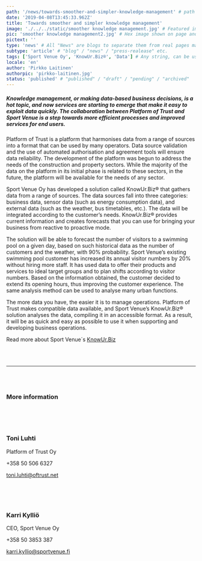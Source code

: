 ```yaml
---
path: '/news/towards-smoother-and-simpler-knowledge-management' # path to where you want blog to be published aka https://www.platformoftrust.net//blogs/towards-smoother-and-simpler-knowledge-management
date: '2019-04-08T13:45:33.962Z'
title: 'Towards smoother and simpler knowledge management'
image: './../../static/smoother knowledge management.jpg' # Featured image shown on page and listings. Save in same folder. Don't use svg.
pic: 'smoother knowledge management2.jpg' # Hex image shown on page and listings. No path, just filename. Save in same folder. Don't use svg.
pictext: ''
type: 'news' # All "News" are blogs to separate them from real pages made with MarkDown, so that they appear in blog listings etc.
subtype: 'article' # "blog" / "news" / "press-realease" etc.
tags: ['Sport Venue Oy', 'KnowUr.Biz®', 'Data'] # Any string, can be used in search / "related content"
locale: 'en'
author: 'Pirkko Laitinen'
authorpic: 'pirkko-laitinen.jpg'
status: 'published' # "published" / "draft" / "pending" / "archived"
---
```


##### Knowledge management, or making data-based business decisions, is a hot topic, and now services are starting to emerge that make it easy to exploit data quickly. The collaboration between Platform of Trust and Sport Venue is a step towards more efficient processes and improved services for end users.

Platform of Trust is a platform that harmonises data from a range of sources into a format that can be used by many operators. Data source validation and the use of automated authorisation and agreement tools will ensure data reliability. The development of the platform was begun to address the needs of the construction and property sectors. While the majority of the data on the platform in its initial phase is related to these sectors, in the future, the platform will be available for the needs of any sector.

Sport Venue Oy has developed a solution called KnowUr.Biz® that gathers data from a range of sources. The data sources fall into three categories: business data, sensor data (such as energy consumption data), and external data (such as the weather, bus timetables, etc.). The data will be integrated according to the customer’s needs. KnowUr.Biz® provides current information and creates forecasts that you can use for bringing your business from reactive to proactive mode.

The solution will be able to forecast the number of visitors to a swimming pool on a given day, based on such historical data as the number of customers and the weather, with 90% probability. Sport Venue’s existing swimming pool customer has increased its annual visitor numbers by 20% without hiring more staff. It has used data to offer their products and services to ideal target groups and to plan shifts according to visitor numbers. Based on the information obtained, the customer decided to extend its opening hours, thus improving the customer experience. The same analysis method can be used to analyse many urban functions.

The more data you have, the easier it is to manage operations. Platform of Trust makes compatible data available, and Sport Venue’s KnowUr.Biz® solution analyses the data, compiling it in an accessible format. As a result, it will be as quick and easy as possible to use it when supporting and developing business operations.

Read more about Sport Venue´s [KnowUr.Biz](http://www.sportvenue.fi/en/analytics/)

<br/><br/>

<hr/>

<br/><br/>

### More information

<br/><br/><br/>

### **Toni Luhti**

Platform of Trust Oy

+358 50 506 6327

toni.luhti@oftrust.net

<br/><br/><br/>

### **Karri Kylliö**

CEO, Sport Venue Oy

+358 50 3853 387

karri.kyllio@sportvenue.fi
